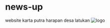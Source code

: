 # news-up
website karta putra harapan desa latukan
![logo](https://github.com/zakafahmi/news-up/blob/main/2021-02-15_05-26.png)
